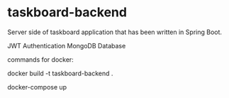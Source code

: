 # taskboard-backend

Server side of taskboard application that has been written in Spring Boot.

JWT Authentication
MongoDB Database

commands for docker:

docker build -t taskboard-backend .

docker-compose up
